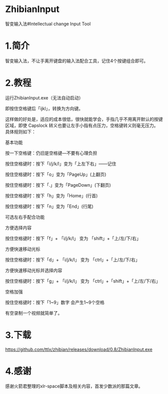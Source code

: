 # ZhibianInput

智变输入法#Intellectual change Input Tool

# 1.简介

智变输入法，不让手离开键盘的输入法配合工具，记住4个按键组合即可。

# 2.教程

运行ZhibianInput.exe（无法自动启动）

即按住空格键后「ijkl」，转换为方向键。

这样做的好处是，适应的成本很低，很快就能学会，手指几乎不用离开默认的按键区域，即使 Capslock 转义也要让左手小指有点压力，空格键转义则毫无压力。
具体规则如下：

基本功能

按一下空格键：仍旧是空格键—不要有心理负担

按住空格键时：按下「i/j/k/l」变为「上左下右」——记住

按住空格键时：按下「o」变为「PageUp」(上翻页)

按住空格键时：按下「.」变为「PageDown」(下翻页)

按住空格键时：按下「h」变为「Home」(行首)

按住空格键时：按下「n」变为「End」(行尾)

可选左右手配合功能

方便选择内容

按住空格键时：按下「f」+ 「i/j/k/l」 变为 「shift」+「上/左/下/右」

方便快速移动光标

按住空格键时：按下「d」+ 「i/j/k/l」 变为 「ctrl」+「上/左/下/右」

方便快速移动光标并选择内容

按住空格键时：按下「g」+ 「i/j/k/l」 变为 「ctrl」+「shift」+「上/左/下/右」

空格加强

按住空格键时：按下「1~9」数字 会产生1~9个空格

有空录制一个视频就简单了。

# 3.下载

https://github.com/ttlx/zhibian/releases/download/0.8/ZhibianInput.exe

# 4.感谢

感谢火箭君整理的xlr-space脚本及相关内容，首发少数派的那篇文章。

